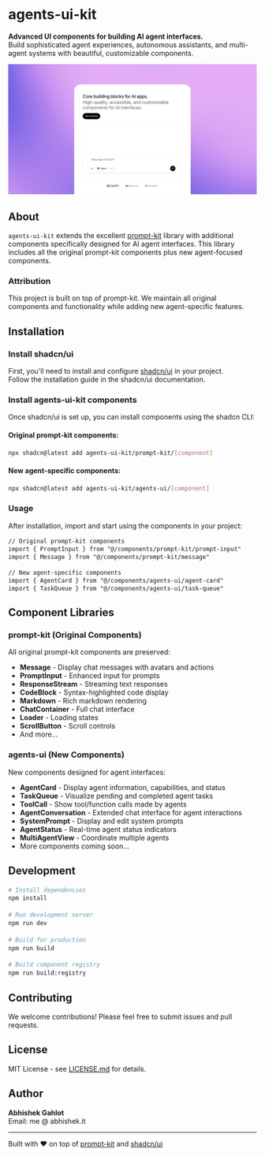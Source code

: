 # agents-ui-kit

**Advanced UI components for building AI agent interfaces.**  
Build sophisticated agent experiences, autonomous assistants, and multi-agent systems with beautiful, customizable components.

![cover](/app/opengraph-image.jpg)

## About

`agents-ui-kit` extends the excellent [prompt-kit](https://github.com/[original-repo]/prompt-kit) library with additional components specifically designed for AI agent interfaces. This library includes all the original prompt-kit components plus new agent-focused components.

### Attribution

This project is built on top of prompt-kit. We maintain all original components and functionality while adding new agent-specific features.

## Installation

### Install shadcn/ui

First, you'll need to install and configure [shadcn/ui](https://ui.shadcn.com) in your project.  
Follow the installation guide in the shadcn/ui documentation.

### Install agents-ui-kit components

Once shadcn/ui is set up, you can install components using the shadcn CLI:

#### Original prompt-kit components:
```sh
npx shadcn@latest add agents-ui-kit/prompt-kit/[component]
```

#### New agent-specific components:
```sh
npx shadcn@latest add agents-ui-kit/agents-ui/[component]
```

### Usage

After installation, import and start using the components in your project:

```tsx
// Original prompt-kit components
import { PromptInput } from "@/components/prompt-kit/prompt-input"
import { Message } from "@/components/prompt-kit/message"

// New agent-specific components
import { AgentCard } from "@/components/agents-ui/agent-card"
import { TaskQueue } from "@/components/agents-ui/task-queue"
```

## Component Libraries

### prompt-kit (Original Components)
All original prompt-kit components are preserved:
- **Message** - Display chat messages with avatars and actions
- **PromptInput** - Enhanced input for prompts
- **ResponseStream** - Streaming text responses
- **CodeBlock** - Syntax-highlighted code display
- **Markdown** - Rich markdown rendering
- **ChatContainer** - Full chat interface
- **Loader** - Loading states
- **ScrollButton** - Scroll controls
- And more...

### agents-ui (New Components)
New components designed for agent interfaces:
- **AgentCard** - Display agent information, capabilities, and status
- **TaskQueue** - Visualize pending and completed agent tasks
- **ToolCall** - Show tool/function calls made by agents
- **AgentConversation** - Extended chat interface for agent interactions
- **SystemPrompt** - Display and edit system prompts
- **AgentStatus** - Real-time agent status indicators
- **MultiAgentView** - Coordinate multiple agents
- More components coming soon...

## Development

```bash
# Install dependencies
npm install

# Run development server
npm run dev

# Build for production
npm run build

# Build component registry
npm run build:registry
```

## Contributing

We welcome contributions! Please feel free to submit issues and pull requests.

## License

MIT License - see [LICENSE.md](LICENSE.md) for details.

## Author

**Abhishek Gahlot**  
Email: me @ abhishek.it

---

Built with ❤️ on top of [prompt-kit](https://github.com/[original-repo]/prompt-kit) and [shadcn/ui](https://ui.shadcn.com)
